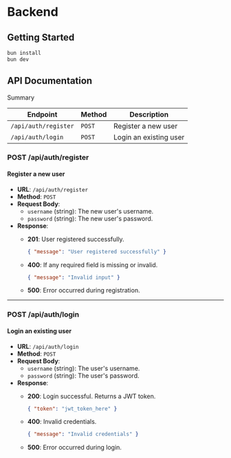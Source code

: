 # Backend

## Getting Started

```bash
bun install
bun dev
```

## API Documentation

Summary

| **Endpoint**         | **Method** | **Description**        |
| -------------------- | ---------- | ---------------------- |
| `/api/auth/register` | `POST`     | Register a new user    |
| `/api/auth/login`    | `POST`     | Login an existing user |

### POST /api/auth/register

#### Register a new user

- **URL**: `/api/auth/register`
- **Method**: `POST`
- **Request Body**:
  - `username` (string): The new user's username.
  - `password` (string): The new user's password.
- **Response**:
  - **201**: User registered successfully.

    ```json
    { "message": "User registered successfully" }
    ```

  - **400**: If any required field is missing or invalid.

    ```json
    { "message": "Invalid input" }
    ```

  - **500**: Error occurred during registration.

---

### POST /api/auth/login

#### Login an existing user

- **URL**: `/api/auth/login`
- **Method**: `POST`
- **Request Body**:
  - `username` (string): The user's username.
  - `password` (string): The user's password.
- **Response**:
  - **200**: Login successful. Returns a JWT token.

    ```json
    { "token": "jwt_token_here" }
    ```

  - **400**: Invalid credentials.

    ```json
    { "message": "Invalid credentials" }
    ```

  - **500**: Error occurred during login.

